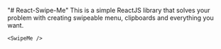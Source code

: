 "# React-Swipe-Me"
This is a simple ReactJS library that solves your problem with creating swipeable menu, clipboards and everything you want.

```
<SwipeMe />
```
